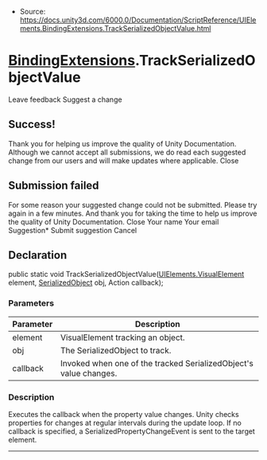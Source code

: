 * Source: https://docs.unity3d.com/6000.0/Documentation/ScriptReference/UIElements.BindingExtensions.TrackSerializedObjectValue.html

#  [BindingExtensions](https://docs.unity3d.com/6000.0/Documentation/ScriptReference/UIElements.BindingExtensions.html).TrackSerializedObjectValue
Leave feedback
Suggest a change
## Success!
Thank you for helping us improve the quality of Unity Documentation. Although we cannot accept all submissions, we do read each suggested change from our users and will make updates where applicable.
Close
## Submission failed
For some reason your suggested change could not be submitted. Please <a>try again</a> in a few minutes. And thank you for taking the time to help us improve the quality of Unity Documentation.
Close
Your name Your email Suggestion* Submit suggestion
Cancel
## Declaration
public static void TrackSerializedObjectValue([UIElements.VisualElement](https://docs.unity3d.com/6000.0/Documentation/ScriptReference/UIElements.VisualElement.html) element, [SerializedObject](https://docs.unity3d.com/6000.0/Documentation/ScriptReference/SerializedObject.html) obj, Action<SerializedObject> callback); 
### Parameters
Parameter | Description  
---|---  
element | VisualElement tracking an object.  
obj | The SerializedObject to track.  
callback | Invoked when one of the tracked SerializedObject's value changes.  
### Description
Executes the callback when the property value changes. Unity checks properties for changes at regular intervals during the update loop. If no callback is specified, a SerializedPropertyChangeEvent is sent to the target element. 
* * *
